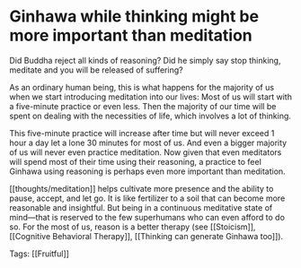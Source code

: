 # Ginhawa while thinking might be more important than meditation

Did Buddha reject all kinds of reasoning? Did he simply say stop thinking, meditate and you will be released of suffering?

As an ordinary human being, this is what happens for the majority of us when we start introducing meditation into our lives: Most of us will start with a five-minute practice or even less. Then the majority of our time will be spent on dealing with the necessities of life, which involves a lot of thinking.

This five-minute practice will increase after time but will never exceed 1 hour a day let a lone 30 minutes for most of us. And even a bigger majority of us will never even practice meditation. Now given that even meditators will spend most of their time using their reasoning, a practice to feel Ginhawa using reasoning is perhaps even more important than meditation.

[[thoughts/meditation]] helps cultivate more presence and the ability to pause, accept, and let go. It is like fertilizer to a soil that can become more reasonable and insightful. But being in a continuous meditative state of mind—that is reserved to the few superhumans who can even afford to do so. For the most of us, reason is a better therapy (see [[Stoicism]], [[Cognitive Behavioral Therapy]], [[Thinking can generate Ginhawa too]]).

Tags: [[Fruitful]]

